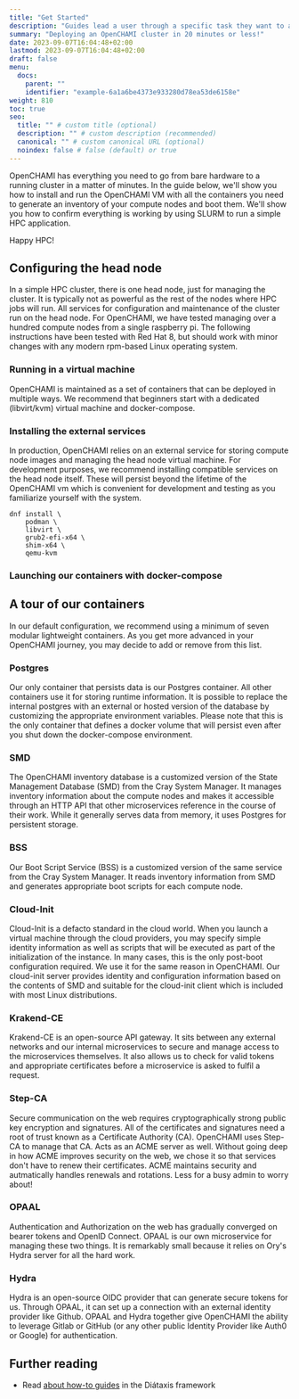 ```yaml
---
title: "Get Started"
description: "Guides lead a user through a specific task they want to accomplish, often with a sequence of steps."
summary: "Deploying an OpenCHAMI cluster in 20 minutes or less!"
date: 2023-09-07T16:04:48+02:00
lastmod: 2023-09-07T16:04:48+02:00
draft: false
menu:
  docs:
    parent: ""
    identifier: "example-6a1a6be4373e933280d78ea53de6158e"
weight: 810
toc: true
seo:
  title: "" # custom title (optional)
  description: "" # custom description (recommended)
  canonical: "" # custom canonical URL (optional)
  noindex: false # false (default) or true
---
```


OpenCHAMI has everything you need to go from bare hardware to a running cluster in a matter of minutes.  In the guide below, we'll show you how to install and run the OpenCHAMI VM with all the containers you need to generate an inventory of your compute nodes and boot them.  We'll show you how to confirm everything is working by using SLURM to run a simple HPC application.

Happy HPC!

## Configuring the head node

In a simple HPC cluster, there is one head node, just for managing the cluster.  It is typically not as powerful as the rest of the nodes where HPC jobs will run.  All services for configuration and maintenance of the cluster run on the head node.  For OpenCHAMI, we have tested managing over a hundred compute nodes from a single raspberry pi.  The following instructions have been tested with Red Hat 8, but should work with minor changes with any modern rpm-based Linux operating system.  

### Running in a virtual machine

OpenCHAMI is maintained as a set of containers that can be deployed in multiple ways.  We recommend that beginners start with a dedicated (libvirt/kvm) virtual machine and docker-compose.

### Installing the external services

In production, OpenCHAMI relies on an external service for storing compute node images and managing the head node virtual machine.  For development purposes, we recommend installing compatible services on the head node itself.  These will persist beyond the lifetime of the OpenCHAMI vm which is convenient for development and testing as you familiarize yourself with the system.

```shell
dnf install \ 
    podman \
    libvirt \
    grub2-efi-x64 \
    shim-x64 \
    qemu-kvm
```

### Launching our containers with docker-compose




## A tour of our containers

In our default configuration, we recommend using a minimum of seven modular lightweight containers.  As you get more advanced in your OpenCHAMI journey, you may decide to add or remove from this list.

### Postgres

Our only container that persists data is our Postgres container.  All other containers use it for storing runtime information.  It is possible to replace the internal postgres with an external or hosted version of the database by customizing the appropriate environment variables.  Please note that this is the only container that defines a docker volume that will persist even after you shut down the docker-compose environment.

### SMD

The OpenCHAMI inventory database is a customized version of the State Management Database (SMD) from the Cray System Manager.  It manages inventory information about the compute nodes and makes it accessible through an HTTP API that other microservices reference in the course of their work.  While it generally serves data from memory, it uses Postgres for persistent storage.

### BSS

Our Boot Script Service (BSS) is a customized version of the same service from the Cray System Manager.  It reads inventory information from SMD and generates appropriate boot scripts for each compute node.

### Cloud-Init

Cloud-Init is a defacto standard in the cloud world.  When you launch a virtual machine through the cloud providers, you may specify simple identity information as well as scripts that will be executed as part of the initialization of the instance.  In many cases, this is the only post-boot configuration required.  We use it for the same reason in OpenCHAMI.  Our cloud-init server provides identity and configuration information based on the contents of SMD and suitable for the cloud-init client which is included with most Linux distributions. 

### Krakend-CE

Krakend-CE is an open-source API gateway.  It sits between any external networks and our internal microservices to secure and manage access to the microservices themselves.  It also allows us to check for valid tokens and appropriate certificates before a microservice is asked to fulfil a request.

### Step-CA

Secure communication on the web requires cryptographically strong public key encryption and signatures.  All of the certificates and signatures need a root of trust known as a Certificate Authority (CA).  OpenCHAMI uses Step-CA to manage that CA.  Acts as an ACME server as well.  Without going deep in how ACME improves security on the web, we chose it so that services don't have to renew their certificates.  ACME maintains security and autmatically handles renewals and rotations.  Less for a busy admin to worry about! 

### OPAAL

Authentication and Authorization on the web has gradually converged on bearer tokens and OpenID Connect.  OPAAL is our own microservice for managing these two things.  It is remarkably small because it relies on Ory's Hydra server for all the hard work.

### Hydra

Hydra is an open-source OIDC provider that can generate secure tokens for us.  Through OPAAL, it can set up a connection with an external identity provider like Github.  OPAAL and Hydra together give OpenCHAMI the ability to leverage Gitlab or GitHub (or any other public Identity Provider like Auth0 or Google) for authentication.


## Further reading

- Read [about how-to guides](https://diataxis.fr/how-to-guides/) in the Diátaxis framework
